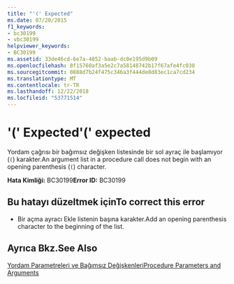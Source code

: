 ```yaml
---
title: "'(' Expected"
ms.date: 07/20/2015
f1_keywords:
- bc30199
- vbc30199
helpviewer_keywords:
- BC30199
ms.assetid: 33de46cd-6e7a-4852-baab-dc0e195d9b09
ms.openlocfilehash: 8f15760af3a5e2c7a58148742b17f67afe4fc038
ms.sourcegitcommit: 0888d7b24f475c346a3f444de8d83ec1ca7cd234
ms.translationtype: MT
ms.contentlocale: tr-TR
ms.lasthandoff: 12/22/2018
ms.locfileid: "53771514"
---
```

# <a name="-expected"></a><span data-ttu-id="fb6d6-102">'(' Expected</span><span class="sxs-lookup"><span data-stu-id="fb6d6-102">'(' expected</span></span>
<span data-ttu-id="fb6d6-103">Yordam çağrısı bir bağımsız değişken listesinde bir sol ayraç ile başlamıyor (`(`) karakter.</span><span class="sxs-lookup"><span data-stu-id="fb6d6-103">An argument list in a procedure call does not begin with an opening parenthesis (`(`) character.</span></span>  
  
 <span data-ttu-id="fb6d6-104">**Hata Kimliği:** BC30199</span><span class="sxs-lookup"><span data-stu-id="fb6d6-104">**Error ID:** BC30199</span></span>  
  
## <a name="to-correct-this-error"></a><span data-ttu-id="fb6d6-105">Bu hatayı düzeltmek için</span><span class="sxs-lookup"><span data-stu-id="fb6d6-105">To correct this error</span></span>  
  
-   <span data-ttu-id="fb6d6-106">Bir açma ayracı Ekle listenin başına karakter.</span><span class="sxs-lookup"><span data-stu-id="fb6d6-106">Add an opening parenthesis character to the beginning of the list.</span></span>  
  
## <a name="see-also"></a><span data-ttu-id="fb6d6-107">Ayrıca Bkz.</span><span class="sxs-lookup"><span data-stu-id="fb6d6-107">See Also</span></span>  
 [<span data-ttu-id="fb6d6-108">Yordam Parametreleri ve Bağımsız Değişkenleri</span><span class="sxs-lookup"><span data-stu-id="fb6d6-108">Procedure Parameters and Arguments</span></span>](../../visual-basic/programming-guide/language-features/procedures/procedure-parameters-and-arguments.md)

